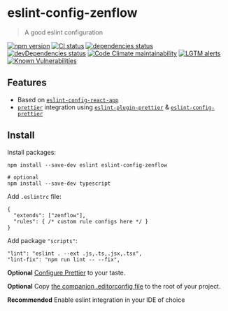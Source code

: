 # eslint-config-zenflow

> A good eslint configuration

[![npm version](https://img.shields.io/npm/v/eslint-config-zenflow)](http://npmjs.com/package/eslint-config-zenflow)
[![CI status](https://img.shields.io/github/workflow/status/zenflow/eslint-config-zenflow/CI?logo=GitHub&label=CI)](https://github.com/zenflow/eslint-config-zenflow/actions?query=branch%3Amaster)
[![dependencies status](https://img.shields.io/david/zenflow/eslint-config-zenflow)](https://david-dm.org/zenflow/eslint-config-zenflow)
[![devDependencies status](https://img.shields.io/david/dev/zenflow/eslint-config-zenflow)](https://david-dm.org/zenflow/eslint-config-zenflow?type=dev)
[![Code Climate maintainability](https://img.shields.io/codeclimate/maintainability-percentage/zenflow/eslint-config-zenflow?logo=Code%20Climate)](https://codeclimate.com/github/zenflow/eslint-config-zenflow)
[![LGTM alerts](https://img.shields.io/lgtm/alerts/github/zenflow/eslint-config-zenflow?logo=lgtm)](https://lgtm.com/projects/g/zenflow/eslint-config-zenflow/)
[![Known Vulnerabilities](https://snyk.io/test/github/zenflow/eslint-config-zenflow/badge.svg?targetFile=package.json)](https://snyk.io/test/github/zenflow/eslint-config-zenflow?targetFile=package.json)

## Features

- Based on [`eslint-config-react-app`](https://github.com/facebook/create-react-app/tree/master/packages/eslint-config-react-app)
- [`prettier`](https://www.npmjs.com/package/prettier) integration using
  [`eslint-plugin-prettier`](https://www.npmjs.com/package/eslint-plugin-prettier) &
  [`eslint-config-prettier`](https://www.npmjs.com/package/eslint-config-prettier)

## Install

Install packages:

```shell
npm install --save-dev eslint eslint-config-zenflow

# optional
npm install --save-dev typescript
```

Add `.eslintrc` file:

```json5
{
  "extends": ["zenflow"],
  "rules": { /* custom rule configs here */ }
}
```

Add package `"scripts"`:

```
"lint": "eslint . --ext .js,.ts,.jsx,.tsx",
"lint-fix": "npm run lint -- --fix",
```

**Optional** [Configure Prettier](https://prettier.io/docs/en/configuration.html) to your taste.

**Optional** Copy [the companion .editorconfig file](./.editorconfig) to the root of your project.

**Recommended** Enable eslint integration in your IDE of choice
